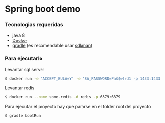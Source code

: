# Spring boot demo

### Tecnologias requeridas

* java 8
* [Docker]
* [gradle] (es recomendable usar [sdkman])

### Para ejecutarlo

Levantar sql server 

```sh
$ docker run -e 'ACCEPT_EULA=Y' -e 'SA_PASSWORD=Pa$$w0rd1 -p 1433:1433 -d microsoft/mssql-server-linux:2017-CU4
```

Levantar redis

```sh
$ docker run --name some-redis -d redis -p 6379:6379
```
Para ejecutar el proyecto hay que pararse en el folder root del proyecto 

```sh
$ gradle bootRun
```

   [Docker]: <https://docs.docker.com/install/linux/docker-ce/ubuntu/#os-requirements>
   [gradle]: <https://gradle.org/>
   [sdkman]: <http://sdkman.io/>
   